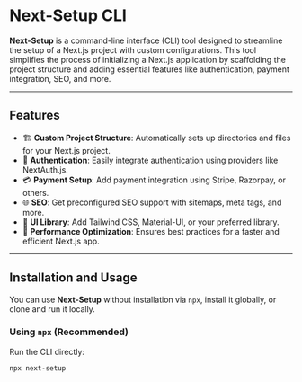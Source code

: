 # Next-Setup CLI

**Next-Setup** is a command-line interface (CLI) tool designed to streamline the setup of a Next.js project with custom configurations. This tool simplifies the process of initializing a Next.js application by scaffolding the project structure and adding essential features like authentication, payment integration, SEO, and more.

---

## Features

- 🏗️ **Custom Project Structure**: Automatically sets up directories and files for your Next.js project.
- 🔑 **Authentication**: Easily integrate authentication using providers like NextAuth.js.
- 💳 **Payment Setup**: Add payment integration using Stripe, Razorpay, or others.
- 🌐 **SEO**: Get preconfigured SEO support with sitemaps, meta tags, and more.
- 🎨 **UI Library**: Add Tailwind CSS, Material-UI, or your preferred library.
- 🚀 **Performance Optimization**: Ensures best practices for a faster and efficient Next.js app.

---

## Installation and Usage

You can use **Next-Setup** without installation via `npx`, install it globally, or clone and run it locally.

### Using `npx` (Recommended)
Run the CLI directly:
```bash
npx next-setup
